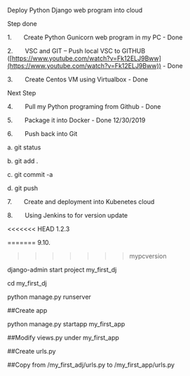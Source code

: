 Deploy Python Django web program into cloud

Step done

1.      
Create Python Gunicorn web program in my PC  - Done

2.      
VSC and GIT – Push local VSC to GITHUB ([https://www.youtube.com/watch?v=Fk12ELJ9Bww](https://www.youtube.com/watch?v=Fk12ELJ9Bww)) - Done

3.      
Create Centos VM using Virtualbox - Done

Next Step

4.      
Pull my Python programing from Github - Done

5.      
Package it into Docker - Done 12/30/2019

6.      
Push back into Git 

a.
git status

b.
git add .

c.
git commit -a

d.
git push

7.      
Create and deployment into Kubenetes cloud

8.      
Using Jenkins to for version update

<<<<<<< HEAD
1.2.3

=======
9.10.
>>>>>>> mypcversion

django-admin start project my_first_dj

cd my_first_dj

python manage.py runserver

##Create app

python manage.py startapp my_first_app

  

##Modify views.py under my_first_app

##Create urls.py

##Copy from /my_first_adj/urls.py to /my_first_app/urls.py

